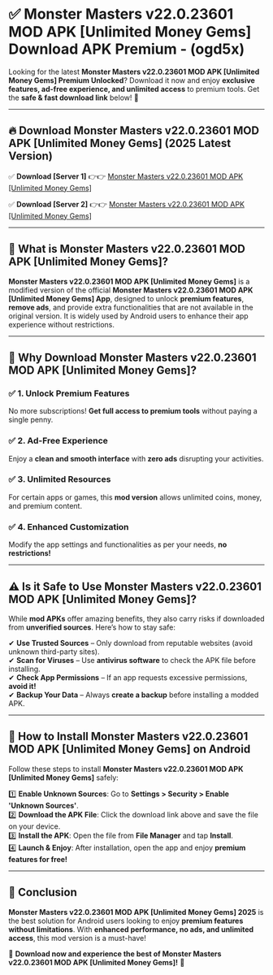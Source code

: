 
# ✅ Monster Masters v22.0.23601 MOD APK [Unlimited Money Gems] Download APK Premium -  (ogd5x) 

Looking for the latest **Monster Masters v22.0.23601 MOD APK [Unlimited Money Gems] Premium Unlocked**? Download it now and enjoy **exclusive features, ad-free experience, and unlimited access** to premium tools. Get the **safe & fast download link** below! 🚀

---

## 🔥 Download Monster Masters v22.0.23601 MOD APK [Unlimited Money Gems] (2025 Latest Version)

✅ **Download [Server 1]** 👉👉 [Monster Masters v22.0.23601 MOD APK [Unlimited Money Gems] ](https://apkcomod.com?title=Monster_Masters_v22.0.23601_MOD_APK_[Unlimited_Money_Gems])  

✅ **Download [Server 2]** 👉👉 [Monster Masters v22.0.23601 MOD APK [Unlimited Money Gems] ](https://apkcomod.com?title=Monster_Masters_v22.0.23601_MOD_APK_[Unlimited_Money_Gems])  


---

## 📌 What is Monster Masters v22.0.23601 MOD APK [Unlimited Money Gems]?

**Monster Masters v22.0.23601 MOD APK [Unlimited Money Gems]** is a modified version of the official **Monster Masters v22.0.23601 MOD APK [Unlimited Money Gems] App**, designed to unlock **premium features**, **remove ads**, and provide extra functionalities that are not available in the original version. It is widely used by Android users to enhance their app experience without restrictions.

---

## 🌟 Why Download Monster Masters v22.0.23601 MOD APK [Unlimited Money Gems]?

### ✅ 1. Unlock Premium Features
No more subscriptions! **Get full access to premium tools** without paying a single penny.

### ✅ 2. Ad-Free Experience
Enjoy a **clean and smooth interface** with **zero ads** disrupting your activities.

### ✅ 3. Unlimited Resources
For certain apps or games, this **mod version** allows unlimited coins, money, and premium content.

### ✅ 4. Enhanced Customization
Modify the app settings and functionalities as per your needs, **no restrictions!**

---

## ⚠️ Is it Safe to Use Monster Masters v22.0.23601 MOD APK [Unlimited Money Gems]?

While **mod APKs** offer amazing benefits, they also carry risks if downloaded from **unverified sources**. Here’s how to stay safe:

✔ **Use Trusted Sources** – Only download from reputable websites (avoid unknown third-party sites).  
✔ **Scan for Viruses** – Use **antivirus software** to check the APK file before installing.  
✔ **Check App Permissions** – If an app requests excessive permissions, **avoid it!**  
✔ **Backup Your Data** – Always **create a backup** before installing a modded APK.

---

## 📲 How to Install Monster Masters v22.0.23601 MOD APK [Unlimited Money Gems] on Android

Follow these steps to install **Monster Masters v22.0.23601 MOD APK [Unlimited Money Gems]** safely:

1️⃣ **Enable Unknown Sources**: Go to **Settings > Security > Enable 'Unknown Sources'**.  
2️⃣ **Download the APK File**: Click the download link above and save the file on your device.  
3️⃣ **Install the APK**: Open the file from **File Manager** and tap **Install**.  
4️⃣ **Launch & Enjoy**: After installation, open the app and enjoy **premium features for free!**

---

## 🚀 Conclusion

**Monster Masters v22.0.23601 MOD APK [Unlimited Money Gems] 2025** is the best solution for Android users looking to enjoy **premium features without limitations**. With **enhanced performance, no ads, and unlimited access**, this mod version is a must-have!

🔻 **Download now and experience the best of Monster Masters v22.0.23601 MOD APK [Unlimited Money Gems]!** 🔻

